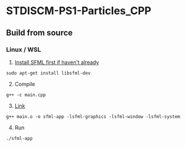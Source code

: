 # STDISCM-PS1-Particles_CPP

## Build from source
### Linux / WSL
1. [Install SFML first if haven't already](https://www.sfml-dev.org/tutorials/2.6/start-linux.php)
```
sudo apt-get install libsfml-dev
```
2. Compile
```
g++ -c main.cpp
```
3. [Link](https://www.sfml-dev.org/tutorials/2.6/start-linux.php)
```
g++ main.o -o sfml-app -lsfml-graphics -lsfml-window -lsfml-system
```
4. Run
```
./sfml-app
```
